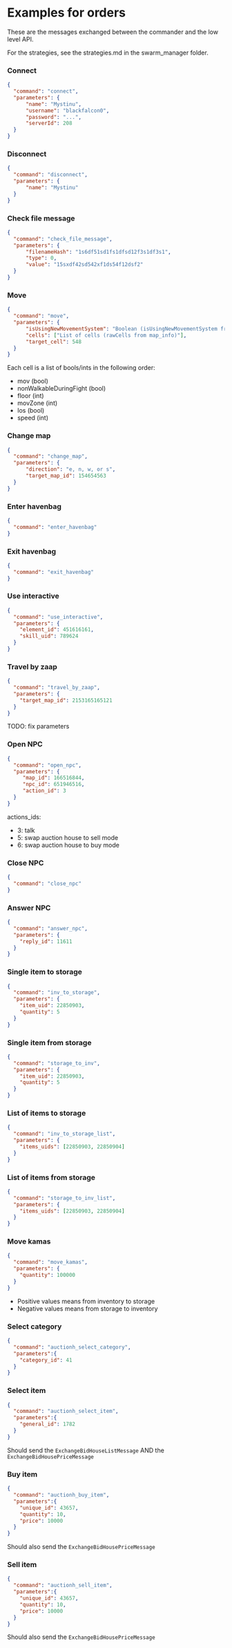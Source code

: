 # Examples for orders

These are the messages exchanged between the commander and the low level API.

For the strategies, see the strategies.md in the swarm_manager folder.

### Connect
```json
{
  "command": "connect",
  "parameters": {
      "name": "Mystinu", 
      "username": "blackfalcon0", 
      "password": "...", 
      "serverId": 208
  }
}
```

### Disconnect
```json
{
  "command": "disconnect",
  "parameters": {
      "name": "Mystinu"
  }
}
```

### Check file message
```json
{
  "command": "check_file_message",
  "parameters": {
      "filenameHash": "1s6df51sd1fs1dfsd12f3s1df3s1",
      "type": 0,
      "value": "15sxdf42sd542xf1ds54f12dsf2"
  }
}
```

### Move
```json
{
  "command": "move",
  "parameters": {
      "isUsingNewMovementSystem": "Boolean (isUsingNewMovementSystem from map_info)",
      "cells": ["List of cells (rawCells from map_info)"],
      "target_cell": 548
  }
}
```
Each cell is a list of bools/ints in the following order: 
- mov (bool)
- nonWalkableDuringFight (bool)
- floor (int)
- movZone (int)
- los (bool)
- speed (int)

### Change map
```json
{
  "command": "change_map",
  "parameters": {
      "direction": "e, n, w, or s",
      "target_map_id": 154654563
  }
}
```

### Enter havenbag
````json
{
  "command": "enter_havenbag"
}
````

### Exit havenbag
````json
{
  "command": "exit_havenbag"
}
````

### Use interactive
````json
{
  "command": "use_interactive",
  "parameters": {
    "element_id": 451616161,
    "skill_uid": 789624
  }
}
````

### Travel by zaap
````json
{
  "command": "travel_by_zaap",
  "parameters": {
    "target_map_id": 2153165165121
  }
}
````
TODO: fix parameters

### Open NPC
````json
{
  "command": "open_npc",
  "parameters": {
     "map_id": 166516844,
     "npc_id": 651946516,
     "action_id": 3
  }
}
````
actions_ids:
- 3: talk
- 5: swap auction house to sell mode
- 6: swap auction house to buy mode

### Close NPC
````json
{
  "command": "close_npc"
}
````

### Answer NPC
````json
{
  "command": "answer_npc",
  "parameters": {
    "reply_id": 11611
  }
}
````

### Single item to storage
````json
{
  "command": "inv_to_storage",
  "parameters": {
    "item_uid": 22850903,
    "quantity": 5
  }
}
````

### Single item from storage
````json
{
  "command": "storage_to_inv",
  "parameters": {
    "item_uid": 22850903,
    "quantity": 5
  }
}
````

### List of items to storage
````json
{
  "command": "inv_to_storage_list",
  "parameters": {
    "items_uids": [22850903, 22850904]
  }
}
````

### List of items from storage
````json
{
  "command": "storage_to_inv_list",
  "parameters": {
    "items_uids": [22850903, 22850904]
  }
}
````

### Move kamas
````json
{
  "command": "move_kamas",
  "parameters": {
    "quantity": 100000
  }
}
````
- Positive values means from inventory to storage
- Negative values means from storage to inventory


### Select category
````json
{
  "command": "auctionh_select_category",
  "parameters":{
    "category_id": 41
  }
}
````

### Select item
````json
{
  "command": "auctionh_select_item",
  "parameters":{
    "general_id": 1782
  }
}
````
Should send the `ExchangeBidHouseListMessage` AND the `ExchangeBidHousePriceMessage`

### Buy item
````json
{
  "command": "auctionh_buy_item",
  "parameters":{
    "unique_id": 43657,
    "quantity": 10,
    "price": 10000
  }
}
````
Should also send the `ExchangeBidHousePriceMessage`

### Sell item
````json
{
  "command": "auctionh_sell_item",
  "parameters":{
    "unique_id": 43657,
    "quantity": 10,
    "price": 10000
  }
}
````
Should also send the `ExchangeBidHousePriceMessage`